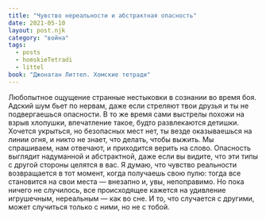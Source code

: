 ```yaml
---
title: "Чувство нереальности и абстрактная опасность"
date: 2021-05-10
layout: post.njk
category: "война"
tags:
  - posts
  - homskieTetradi
  - littel
book: "Джонатан Литтел. Хомские тетради"
---
```


Любопытное ощущение странные нестыковки в сознании во время боя. Адский шум бьет по нервам, даже если стреляют твои друзья и ты не подвергаешься опасности. В то же время сами выстрелы похожи на взрыв хлопушки, впечатление такое, будто развлекаются детишки. Хочется укрыться, но безопасных мест нет, ты везде оказываешься на линии огня, и никто не знает, что делать, чтобы выжить. Мы спрашиваем, нам отвечают, и приходится верить на слово. Опасность выглядит надуманной и абстрактной, даже если вы видите, что эти типы с другой стороны целятся в вас. Я думаю, что чувство реальности возвращается в тот момент, когда получаешь свою пулю: тогда все становится на свои места — внезапно и, увы, непоправимо. Но пока ничего не случилось, все происходящее кажется на удивление игрушечным, нереальным — как во сне. И то, что случается с другими, может случиться только с ними, но не с тобой.
